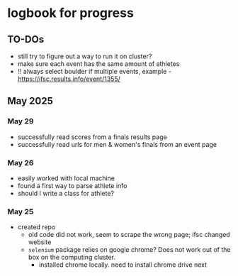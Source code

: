 # logbook for progress
## TO-DOs
- still try to figure out a way to run it on cluster?
- make sure each event has the same amount of athletes
- !! always select boulder if multiple events, example - https://ifsc.results.info/event/1355/

## May 2025
### May 29
- successfully read scores from a finals results page
- successfully read urls for men & women's finals from an event page


### May 26
- easily worked with local machine
- found a first way to parse athlete info
- should I write a class for athlete?


### May 25
- created repo
    - old code did not work, seem to scrape the wrong page; ifsc changed website
    - `selenium` package relies on google chrome? Does not work out of the box on the computing cluster.
        - installed chrome locally. need to install chrome drive next
